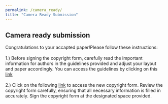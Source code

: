 ```yaml
---
permalink: /camera_ready/
title: "Camera Ready Submission"
---
```

## Camera ready submission

Congratulations to your accapted paper!Please follow these instructions: 
<br> 
<br>
1.) Before signing the copyright form, carefully read the important information for authors in the guidelines provided and adjust your layout and paper accordingly. You can access the guidelines by clicking on this [link]()
<br>
<br>
2.) Click on the following [link]() to access the new copyright form. Review the copyright form carefully, ensuring that all necessary information is filled in accurately. Sign the copyright form at the designated space provided.
<br>
